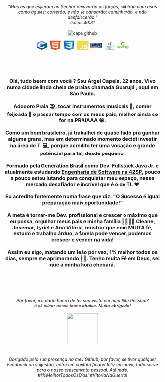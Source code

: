 <div id="container" align="center">
<i>"Mas os que esperam no Senhor renovarão as forças, subirão com asas como águias; correrão, e não se cansarão; caminharão, e não desfalecerão." <br>Isaias 40:31 <br></i><br>
 
<img src="https://i.imgur.com/ArR1PnR.jpg" alt="capa github">
<div style="display: inline_block"><br>
 <img align="center" alt="gel-c" height="30" width="40" src="https://raw.githubusercontent.com/devicons/devicon/master/icons/c/c-original.svg" m> 
  
   <img align="center" alt="gel-HTML" height="30" width="40" src="https://raw.githubusercontent.com/devicons/devicon/master/icons/html5/html5-original.svg">
   <img align="center" alt="gel-CSS" height="30" width="40" src="https://raw.githubusercontent.com/devicons/devicon/master/icons/css3/css3-original.svg">
 <img align="center" alt="gel-Js" height="30" width="40" src="https://raw.githubusercontent.com/devicons/devicon/master/icons/javascript/javascript-plain.svg">
     <img align="center" alt="gel-php" height="30" width="40" src="https://raw.githubusercontent.com/devicons/devicon/master/icons/php/php-original.svg">
 
   <img align="center" alt="gel-java" height="30" width="40" src="https://raw.githubusercontent.com/devicons/devicon/master/icons/java/java-original.svg">
   <img align="center" alt="gel-spring" height="30" width="40" src="https://raw.githubusercontent.com/devicons/devicon/master/icons/spring/spring-original-wordmark.svg">


   
</div>
 <br>
<br>
<br>
<br> 
 
<h3>
Olá, tudo beem com você ? Sou Argel Capela. 22 anos. Vivo numa cidade linda cheia de praias chamada Guarujá , aqui em São Paulo. <br><br>
Adoooro Praia 🏖, tocar instrumentos musicais 🎸, comer feijoada 🍛 e passar tempo com os meus pais, melhor ainda se for na PRAIAAA 😁. <br><br>
Como um bom brasileiro, já trabalhei de quase tudo pra ganhar alguma grana, mas em determinado momento decidi investir na área de TI 💻, porque acredito ter uma vocação e grande potêncial para tal, desde pequeno. <br><br>
 Formado pela <a href="https://brazil.generation.org/sao-paulo/pessoa-desenvolvedora-web/">Generation Brasil</a> como Dev. Fullstack Java Jr. e atualmente estudando <a href="https://www.42sp.org.br/">Engenharia de Software na 42SP</a>, pouco a pouco estou lutando para conquistar meu espaço, nesse mercado desafiador e incrível que é o de TI. ❤ <br><br>
Eu acredito fortemente numa frase que diz: <b>"O Sucesso é igual preparação mais oportunidade!"</b><br><br>
A meta é tornar-me Dev. profissional e crescer o máximo que eu possa, orgulhar meus pais e minha família 👨‍👩‍👧‍👧 Cleane, Josemar, Lyriel e Ana Vitória, mostrar que com MUITA fé, estudo e trabalho árduo, a favela pode vencer, podemos crescer e vencer na vida!<br><br>
Assim eu sigo, matando um leão por vez, 1% melhor todos os dias, sempre me aprimorando 🤼‍♂️. Tenho muita Fé em Deus, sei que a minha hora chegará.<br>
</h3>
 
<br>
<br>
<br>
<br>

<i>Por favor, me daria honra de ter sua visita em meu Site Pessoal? <br> é só clicar nesse icone abaixo. Muito obrigado!<br></i><br>
<a href="http://www.argelcapela.rf.gd/?i=2"><img src="https://i.imgur.com/iFxsoep.jpg" width="100px" height="100px"></a></a>
<br><br>
<h6>Obrigado pela sua presença no meu Github, por favor, se tiver qualquer Feedback ou sugestão, entre em contato ficarei feliz em ouvir, tudo serve para o nosso crescimento pessoal. Até mais.<br>#1%MelhorTodosOsDias! #VitóriaNaGuerra!</h6>




</div>
